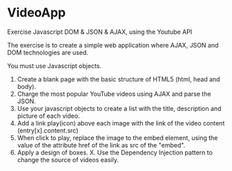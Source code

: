 VideoApp
=========

Exercise Javascript DOM & JSON & AJAX, using the Youtube API 

The exercise is to create a simple web application where AJAX, JSON and DOM technologies are used.

You must use Javascript objects.

1. Create a blank page with the basic structure of HTML5 (html, head and body).
2. Charge the most popular YouTube videos using AJAX and parse the JSON.
3. Use your javascript objects to create a list with the title, description and picture of each video.
4. Add a link play(icon) above each image with the link of the video content (entry[x].content.src)
5. When click to play, replace the image to the embed element, using the value of the attribute href of the link as src of the "embed".
6. Apply a design of boxes.
X. Use the Dependency Injection pattern to change the source of videos easily.